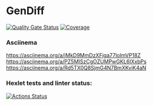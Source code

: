 # GenDiff
[![Quality Gate Status](https://sonarcloud.io/api/project_badges/measure?project=darkartx_go-project-244&metric=alert_status)](https://sonarcloud.io/summary/new_code?id=darkartx_go-project-244)
[![Coverage](https://sonarcloud.io/api/project_badges/measure?project=darkartx_go-project-244&metric=coverage)](https://sonarcloud.io/summary/new_code?id=darkartx_go-project-244)

### Asciinema
https://asciinema.org/a/jMkD9MmDzXFjga77lolmVP18Z
https://asciinema.org/a/PZ5MISzCgOZUMPwGKL6IXxbPs
https://asciinema.org/a/Rd5TX0Q8SjmG4N7BmXKviK4aN

### Hexlet tests and linter status:
[![Actions Status](https://github.com/darkartx/go-project-244/actions/workflows/hexlet-check.yml/badge.svg)](https://github.com/darkartx/go-project-244/actions)